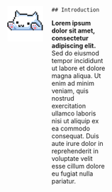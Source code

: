 ###

<div style="display: flex; flex-direction: row;">

  <div style="flex: 3; padding-right: 20px;">
  

  <p align="right"><img src="https://github.com/hen-lima/hen-lima/blob/main/catcutegif.gif" alt="Project Showcase" width="80"/>
  
  </div>
  
  <div style="flex: 1; width: 20%;">
  
    ## Introduction
  
  **Lorem ipsum dolor sit amet, consectetur adipiscing elit.** Sed do eiusmod tempor incididunt ut labore et dolore magna aliqua. Ut enim ad minim veniam, quis nostrud exercitation ullamco laboris nisi ut aliquip ex ea commodo consequat. Duis aute irure dolor in reprehenderit in voluptate velit esse cillum dolore eu fugiat nulla pariatur.
  
  
  </div>

</div>

  
